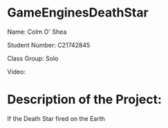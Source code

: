 # GameEnginesDeathStar

Name: Colm O' Shea

Student Number: C21742845

Class Group: Solo

Video:

# Description of the Project:

If the Death Star fired on the Earth
